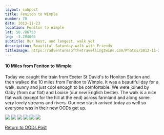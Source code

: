 ```yaml
---
layout: subpost
title: Feniton to Wimple
number: 78
date: 2013-11-23
location: Feniton to Wimple
lat: 50.786753
lng: -3.284004
subtitle: Our best, and longest, walk yet
description: Beautiful Saturday walk with Friends
titleImage: https://adventuresofthetravellingtwins.com/Photos/2013-11-23-FenitonToWimple/1466067_497080833722414_1755431466_n.jpg
---
```


<h4>10 Miles from Feniton to Wimple</h4>

Today we caught the train from Exeter St David's to Honiton Station and then walked the 10 miles from Feniton to Wimple. 
It was a beautiful day for a walk, sunny and just cool enough to be comfortable. We were joined by Gaby (from our flat) and Louise (our new English bestie).
The walk is a nice flat walk (except for the hill at the end) across farmland and along some very lovely streams and rivers. 
Our new stash arrived today as well so everyone was in their new OODs get up.

<img src="https://adventuresofthetravellingtwins.com/Photos/2013-11-23-FenitonToWimple/P1020465.JPG" class="image1">
<img src="https://adventuresofthetravellingtwins.com/Photos/2013-11-23-FenitonToWimple/P1020475.JPG" class="image1">
<img src="https://adventuresofthetravellingtwins.com/Photos/2013-11-23-FenitonToWimple/P1020489.JPG" class="image1">
<img src="https://adventuresofthetravellingtwins.com/Photos/2013-11-23-FenitonToWimple/P1020508.JPG" class="image1">
<img src="https://adventuresofthetravellingtwins.com/Photos/2013-11-23-FenitonToWimple/P1020513.JPG" class="image1">
<img src="https://adventuresofthetravellingtwins.com/Photos/2013-11-23-FenitonToWimple/P1020523.JPG" class="image1">

<a href="https://adventuresofthetravellingtwins.com/2013/09/21/oddswalks/">Return to OODs Post</a>
